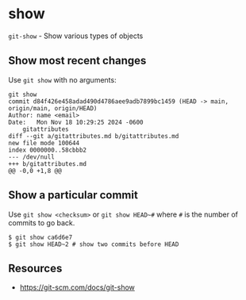 # show

`git-show` - Show various types of objects

## Show most recent changes
Use `git show` with no arguments:
```
git show
commit d84f426e458adad490d4786aee9adb7899bc1459 (HEAD -> main, origin/main, origin/HEAD)
Author: name <email>
Date:   Mon Nov 18 10:29:25 2024 -0600
    gitattributes
diff --git a/gitattributes.md b/gitattributes.md
new file mode 100644
index 0000000..58cbbb2
--- /dev/null
+++ b/gitattributes.md
@@ -0,0 +1,8 @@
```

## Show a particular commit
Use `git show <checksum>` or `git show HEAD~#` where `#` is the number of commits to go back.

```
$ git show ca6d6e7
$ git show HEAD~2 # show two commits before HEAD
```

## Resources
- https://git-scm.com/docs/git-show
